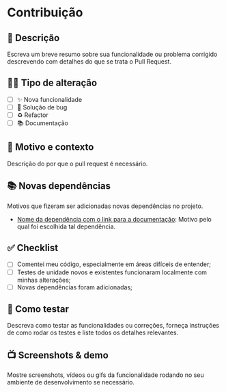 # Contribuição

## 📝 Descrição

Escreva um breve resumo sobre sua funcionalidade ou problema corrigido descrevendo com detalhes do que se trata o Pull Request.

## 🧑‍💻 Tipo de alteração

- [ ] ✨ Nova funcionalidade
- [ ] 🐛 Solução de bug
- [ ] ♻️ Refactor
- [ ] 📚 Documentação

## 🧐 Motivo e contexto

Descrição do por que o pull request é necessário.

<!--
EXEMPLO

Essa feature é necessária pois ela será o ponto de entrada para o registro do usuário na plataforma da BW.

OU PARA BUGS

Devido a propriedade X não estar sendo validada no endpoint de signup do usuário, o backend estava retornando SERVER INTERNAL ERROR para o usuário final.

```golang
// Snippet from code where the bug is happen
type User struct {
	name string
	gender string
	phone string // <-- This required field was not been validated
}
```
-->

## 📚 Novas dependências

Motivos que fizeram ser adicionadas novas dependências no projeto.

- [Nome da dependência com o link para a documentação](): Motivo pelo qual foi escolhida tal dependência.

<!--
EXEMPLOS DE COMO ESTRUTURAR AS INFORMAÇÕES DESSA SEÇÃO

- [firebase-sdk](https://firebase.google.com/docs/admin/setup?hl=pt-br): Realizamos uma busca para escolher a melhor API para Singup de usuário na internet, e aparentemente o firebase utiliza sua própria biblioteca para realizar esse trabalho, veja aqui o link do spike the escolha de serviço.

- [Fiber](https://docs.gofiber.io/): Para construir a nossa camada de web-framework, escolhemos essa biblioteca pois aparentemente ela é a mais rápida do mercado e: x, y e z.

CASO NÃO HAJA NOVAS DEPENDÊNCIAS ESTRUTURE COMO NO EXEMPLO ABAIXO
- Não se aplica
-->

## ✅ Checklist

- [ ] Comentei meu código, especialmente em áreas difíceis de entender;
- [ ] Testes de unidade novos e existentes funcionaram localmente com minhas alterações;
- [ ] Novas dependências foram adicionadas;

## 🧪 Como testar

Descreva como testar as funcionalidades ou correções, forneça instruções de como rodar os testes e liste todos os detalhes relevantes.

## 📺 Screenshots & demo

Mostre screenshots, vídeos ou gifs da funcionalidade rodando no seu ambiente de desenvolvimento se necessário.

<!--
Obrigado pela sua contribuição 💜
Por favor, preencha todas as informações corretamente.
-->
